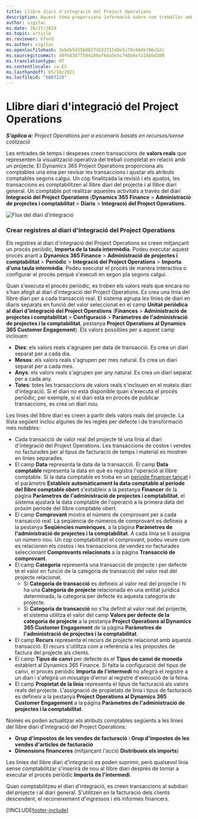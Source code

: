 ```yaml
---
title: Llibre diari d'integració del Project Operations
description: Aquest tema proporciona informació sobre com treballar amb el diari d'integració al Project Operations.
author: sigitac
ms.date: 10/27/2020
ms.topic: article
ms.reviewer: kfend
ms.author: sigitac
ms.openlocfilehash: 3ebdb543560027d223715d0e5c70c864b706cb2c
ms.sourcegitcommit: 40f68387f594180af64a5e5c748b6efa188bd300
ms.translationtype: HT
ms.contentlocale: ca-ES
ms.lasthandoff: 05/10/2021
ms.locfileid: "6007129"
---
```

# <a name="integration-journal-in-project-operations"></a>Llibre diari d'integració del Project Operations

_**S'aplica a:** Project Operations per a escenaris basats en recursos/sense cotització_

Les entrades de temps i despeses creen transaccions de **valors reals** que representen la visualització operativa del treball completat en relació amb un projecte. El Dynamics 365 Project Operations proporciona als comptables una eina per revisar les transaccions i ajustar els atributs comptables segons calgui. Un cop finalitzada la revisió i els ajustos, les transaccions es comptabilitzen al llibre diari del projecte i al llibre diari general. Un comptable pot realitzar aquestes activitats a través del diari **Integració del Project Operations** (**Dynamics 365 Finance** > **Administració de projectes i comptabilitat** > **Diaris** > **Integració del Project Operations**.

![Flux del diari d'integració](./media/IntegrationJournal.png)

### <a name="create-records-in-the-project-operations-integration-journal"></a>Crear registres al diari d'integració del Project Operations

Els registres al diari d'integració del Project Operations es creen mitjançant un procés periòdic, **Importa de la taula intermèdia**. Podeu executar aquest procés anant a **Dynamics 365 Finance** > **Administració de projectes i comptabilitat** > **Periòdic** > **Integració del Project Operations** > **Importa d'una taula intermèdia**. Podeu executar el procés de manera interactiva o configurar el procés perquè s'executi en segon pla segons calgui.

Quan s'executa el procés periòdic, es troben els valors reals que encara no s'han afegit al diari d'integració del Project Operations. Es crea una línia del llibre diari per a cada transacció real.
El sistema agrupa les línies de diari en diaris separats en funció del valor seleccionat en el camp **Unitat periòdica al diari d'integració del Project Operations** (**Finances** > **Administració de projectes i comptabilitat** > **Configuració** > **Paràmetres de l'administració de projectes i la comptabilitat**, pestanya **Project Operations al Dynamics 365 Customer Engagement**). Els valors possibles per a aquest camp inclouen:

  - **Dies**: els valors reals s'agrupen per data de transacció. Es crea un diari separat per a cada dia.
  - **Mesos**: els valors reals s'agrupen per mes natural. Es crea un diari separat per a cada mes.
  - **Anys**: els valors reals s'agrupen per any natural. Es crea un diari separat per a cada any.
  - **Totes**: totes les transaccions de valors reals s'inclouen en el mateix diari d'integració. Si el diari no està disponible quan s'executa el procés periòdic; per exemple, si el diari està en procés de publicar transaccions, es crea un diari nou.

Les línies del llibre diari es creen a partir dels valors reals del projecte. La llista següent inclou algunes de les regles per defecte i de transformació més notables:

  - Cada transacció de valor real del projecte té una línia al diari d'integració del Project Operations. Les transaccions de costos i vendes no facturades per al tipus de facturació de temps i material es mostren en línies separades.
  - El camp **Data** representa la data de la transacció. El camp **Data comptable** representa la data en què es registra l'operació al llibre comptable. Si la data comptable es troba en un [període financer tancat](/dynamics365/finance/general-ledger/close-general-ledger-at-period-end) i el paràmetre **Estableix automàticament la data comptable al període del llibre comptable obert** s'estableix a la pestanya **Financer** de la pàgina **Paràmetres de l'administració de projectes i comptabilitat**, el sistema ajustarà la data comptable de l'operació a la primera data del pròxim període del llibre comptable obert.
  - El camp **Comprovant** mostra el número de comprovant per a cada transacció real. La seqüència de números de comprovant es defineix a la pestanya **Seqüències numèriques**, a la pàgina **Paràmetres de l'administració de projectes i la comptabilitat**. A cada línia se li assigna un número nou. Un cop comptabilitzat el comprovant, podeu veure com es relacionen els costos i les transaccions de vendes no facturades seleccionant **Comprovants relacionats** a la pàgina **Transacció de comprovant**.
  - El camp **Categoria** representa una transacció de projecte i per defecte té el valor en funció de la categoria de transacció del valor real del projecte relacionat.
    - Si **Categoria de transacció** es defineix al valor real del projecte i hi ha una **Categoria de projecte** relacionada en una entitat jurídica determinada, la categoria per defecte és aquesta categoria de projecte.
    - Si **Categoria de transacció** no s'ha definit al valor real del projecte, el sistema utilitza el valor del camp **Valors per defecte de la categoria de projecte** a la pestanya **Project Operations al Dynamics 365 Customer Engagement** de la pàgina **Paràmetres de l'administració de projectes i la comptabilitat**.
  - El camp **Recurs** representa el recurs de projecte relacionat amb aquesta transacció. El recurs s'utilitza com a referència a les propostes de factura del projecte als clients.
  - El camp **Tipus de canvi** per defecte és el **Tipus de canvi de moneda** establert al Dynamics 365 Finance. Si falta la configuració del tipus de canvi, el procés periòdic **Importa de l'intermedi** no afegirà el registre a un diari i s'afegirà un missatge d'error al registre d'execució de la feina.
  - El camp **Propietat de la línia** representa el tipus de facturació als valors reals del projecte. L'assignació de propietats de línia i tipus de facturació es defineix a la pestanya **Project Operations al Dynamics 365 Customer Engagement** a la pàgina **Paràmetres de l'administració de projectes i la comptabilitat**.

Només es poden actualitzar els atributs comptables següents a les línies del llibre diari d'integració del Project Operations:

- **Grup d'impostos de les vendes de facturació** i **Grup d'impostos de les vendes d'articles de facturació**
- **Dimensions financeres** (mitjançant l'acció **Distribueix els imports**)

Les línies del llibre diari d'integració es poden suprimir, però qualsevol línia sense comptabilitzar s'inserirà de nou al llibre diari després de tornar a executar el procés periòdic **Importa de l'intermedi**.

Quan comptabilitzeu el diari d'integració, es creen transaccions al subdiari del projecte i al diari general. S'utilitzen en la facturació dels clients descendent, el reconeixement d'ingressos i els informes financers.


[!INCLUDE[footer-include](../includes/footer-banner.md)]